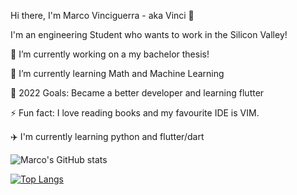 Hi there, I'm Marco Vinciguerra - aka Vinci 👋
 
I'm an engineering Student who wants to work in the Silicon Valley!

🔭 I’m currently working on a my bachelor thesis!

🌱 I’m currently learning Math and Machine Learning

🥅 2022 Goals: Became a better developer and learning flutter

⚡ Fun fact: I love reading books and my favourite IDE is VIM.

✈️ I'm currently learning python and flutter/dart

![Marco's GitHub stats](https://github-readme-stats.vercel.app/api?username=VinciGit00&theme=onedark&show_icons=true)

[![Top Langs](https://github-readme-stats.vercel.app/api/top-langs/?username=VinciGit00&theme=onedark)](https://github.com/VinciGit00/github-readme-stats)
